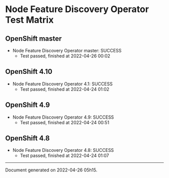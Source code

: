 
Node Feature Discovery Operator Test Matrix
===========================================

OpenShift master
----------------



* Node Feature Discovery Operator master: SUCCESS
  - Test passed, finished at 2022-04-26 00:02






OpenShift 4.10
--------------



* Node Feature Discovery Operator 4.1: SUCCESS
  - Test passed, finished at 2022-04-24 01:02






OpenShift 4.9
-------------



* Node Feature Discovery Operator 4.9: SUCCESS
  - Test passed, finished at 2022-04-24 00:51






OpenShift 4.8
-------------



* Node Feature Discovery Operator 4.8: SUCCESS
  - Test passed, finished at 2022-04-24 01:07






---
Document generated on 2022-04-26 05h15.

